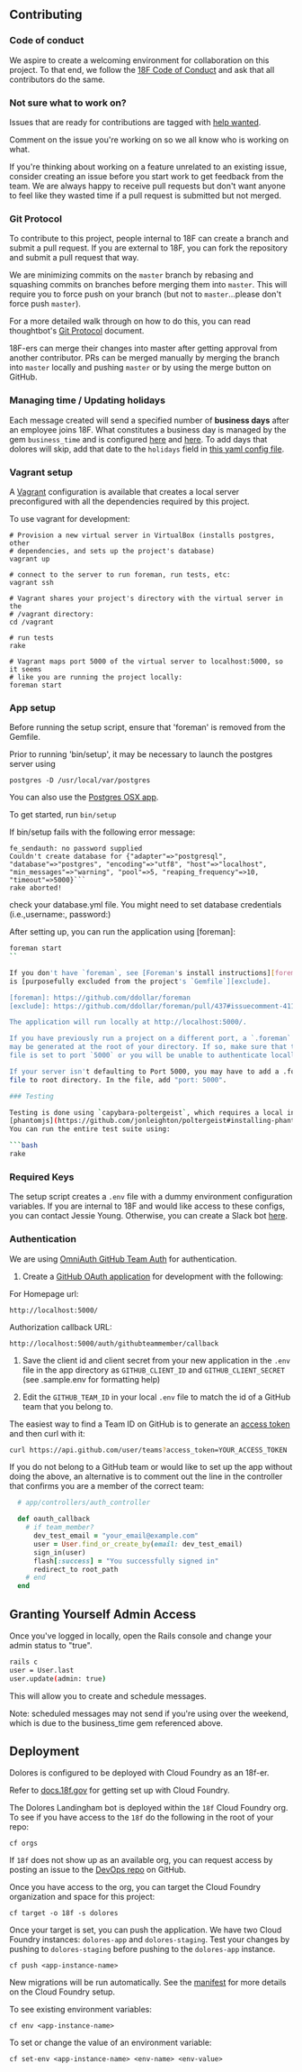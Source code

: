 ## Contributing

### Code of conduct

We aspire to create a welcoming environment for collaboration on this project.
To that end, we follow the [18F Code of
Conduct](https://github.com/18F/code-of-conduct/blob/master/code-of-conduct.md)
and ask that all contributors do the same.

### Not sure what to work on?

Issues that are ready for contributions are tagged with [help
wanted](https://github.com/18F/dolores-landingham-bot/issues?q=is%3Aissue+is%3Aopen+label%3A%22help+wanted%22).

Comment on the issue you're working on so we all know who is working on what.

If you're thinking about working on a feature unrelated to an existing issue,
consider creating an issue before you start work to get feedback from the team.
We are always happy to receive pull requests but don't want anyone to feel like
they wasted time if a pull request is submitted but not merged.

### Git Protocol

To contribute to this project, people internal to 18F can create a branch and
submit a pull request. If you are external to 18F, you can fork the repository
and submit a pull request that way.

We are minimizing commits on the `master` branch by rebasing and squashing
commits on branches before merging them into `master`. This will require you to
force push on your branch (but not to `master`...please don't force push
`master`).

For a more detailed walk through on how to do this, you can read thoughtbot's
[Git
Protocol](https://github.com/thoughtbot/guides/tree/master/protocol/git#write-a-feature)
document.

18F-ers can merge their changes into master after getting approval from another
contributor. PRs can be merged manually by merging the branch into `master`
locally and pushing `master` or by using the merge button on GitHub.

### Managing time / Updating holidays

Each message created will send a specified number of **business days** after an
employee joins 18F.  What constitutes a business day is managed by the gem
`business_time` and is configured [here](config/initializers/business_time.rb)
and [here](config/business_time.yml). To add days that dolores will skip, add
that date to the `holidays` field in [this yaml config
file](config/business_time.yml).

### Vagrant setup

A [Vagrant](http://vagrantup.com) configuration is available that creates a
local server preconfigured with all the dependencies required by this project.

To use vagrant for development:

```
# Provision a new virtual server in VirtualBox (installs postgres, other
# dependencies, and sets up the project's database)
vagrant up

# connect to the server to run foreman, run tests, etc:
vagrant ssh

# Vagrant shares your project's directory with the virtual server in the
# /vagrant directory:
cd /vagrant

# run tests
rake

# Vagrant maps port 5000 of the virtual server to localhost:5000, so it seems
# like you are running the project locally:
foreman start
```

### App setup

Before running the setup script, ensure that 'foreman' is removed from the Gemfile.

Prior to running 'bin/setup', it may be necessary to launch the postgres server using

```
postgres -D /usr/local/var/postgres
```

You can also use the [Postgres OSX app](http://postgresapp.com/).

To get started, run `bin/setup`

If bin/setup fails with the following error message:

```
fe_sendauth: no password supplied
Couldn't create database for {"adapter"=>"postgresql", "database"=>"postgres", "encoding"=>"utf8", "host"=>"localhost", "min_messages"=>"warning", "pool"=>5, "reaping_frequency"=>10, "timeout"=>5000}```
rake aborted!
```

check your database.yml file.  You might need to set database credentials (i.e.,username:<uname>, password:<pw>)

After setting up, you can run the application using [foreman]:

```bash
foreman start
``

If you don't have `foreman`, see [Foreman's install instructions][foreman]. It
is [purposefully excluded from the project's `Gemfile`][exclude].

[foreman]: https://github.com/ddollar/foreman
[exclude]: https://github.com/ddollar/foreman/pull/437#issuecomment-41110407

The application will run locally at http://localhost:5000/.

If you have previously run a project on a different port, a `.foreman` file
may be generated at the root of your directory. If so, make sure that this
file is set to port `5000` or you will be unable to authenticate locally with MyUSA.

If your server isn't defaulting to Port 5000, you may have to add a .foreman
file to root directory. In the file, add "port: 5000".

### Testing

Testing is done using `capybara-poltergeist`, which requires a local install of
[phantomjs](https://github.com/jonleighton/poltergeist#installing-phantomjs).
You can run the entire test suite using:

```bash
rake
```

### Required Keys

The setup script creates a `.env` file with a dummy environment configuration
variables.  If you are internal to 18F and would like access to these configs,
you can contact Jessie Young. Otherwise, you can create a Slack bot
[here](https://18f.slack.com/services/new/bot).

### Authentication

We are using [OmniAuth GitHub Team
Auth](https://github.com/jonmagic/omniauth-github-team-member) for
authentication.

1. Create a [GitHub OAuth application](https://developer.github.com/v3/oauth/)
for development with the following:

  For Homepage url:

  `http://localhost:5000/`

  Authorization callback URL:

  `http://localhost:5000/auth/githubteammember/callback`

1. Save the client id and client secret from your new application in the `.env`
file in the app directory as `GITHUB_CLIENT_ID` and `GITHUB_CLIENT_SECRET` (see
.sample.env for formatting help)

1. Edit the `GITHUB_TEAM_ID` in your local `.env` file to match the id of a
GitHub team that you belong to.

The easiest way to find a Team ID on GitHub is to generate an [access
token](https://help.github.com/articles/creating-an-access-token-for-command-line-use/)
and then curl with it:

```bash
curl https://api.github.com/user/teams?access_token=YOUR_ACCESS_TOKEN
```

If you do not belong to a GitHub team or would like to set up the app without
doing the above, an alternative is to comment out the line in the controller
that confirms you are a member of the correct team:

```ruby
  # app/controllers/auth_controller

  def oauth_callback
    # if team_member?
      dev_test_email = "your_email@example.com"
      user = User.find_or_create_by(email: dev_test_email)
      sign_in(user)
      flash[:success] = "You successfully signed in"
      redirect_to root_path
    # end
  end
```

## Granting Yourself Admin Access

Once you've logged in locally, open the Rails console and change
your admin status to "true".

```bash
rails c
user = User.last
user.update(admin: true)
```

This will allow you to create and schedule messages.

Note: scheduled messages may not send if you're using over the weekend, which is
due to the business_time gem referenced above.

## Deployment

Dolores is configured to be deployed with Cloud Foundry as an 18f-er.

Refer to [docs.18f.gov](https://docs.18f.gov/getting-started/setup/) for getting
set up with Cloud Foundry.

The Dolores Landingham bot is deployed within the `18f` Cloud Foundry org. To
see if you have access to the `18f` do the following in the root of your repo:

`cf orgs`

If `18f` does not show up as an available org, you can request access by
posting an issue to the [DevOps repo](https://github.com/18F/DevOps/issues/new)
on GitHub.

Once you have access to the org, you can target the Cloud Foundry organization
and space for this project:

`cf target -o 18f -s dolores`

Once your target is set, you can push the application. We have two Cloud Foundry
instances: `dolores-app` and `dolores-staging`. Test your changes by pushing to
`dolores-staging` before pushing to the `dolores-app` instance.

`cf push <app-instance-name>`

New migrations will be run automatically. See the [manifest](manifest.yml) for
more details on the Cloud Foundry setup.

To see existing environment variables:

`cf env <app-instance-name>`

To set or change the value of an environment variable:

`cf set-env <app-instance-name> <env-name> <env-value>`
